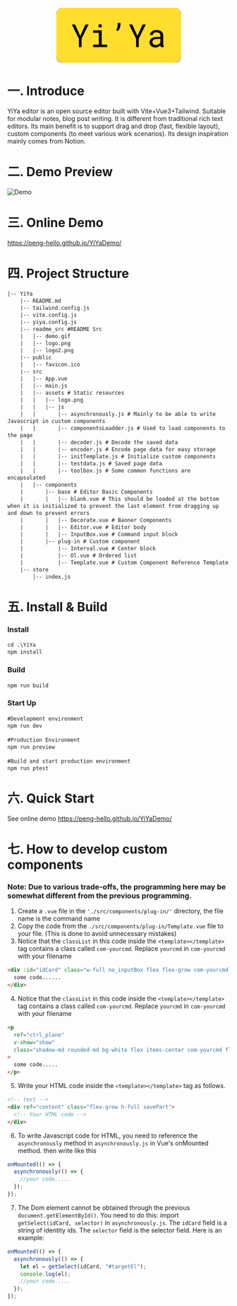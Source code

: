 <p align="center">
<a href="https://peng-hello.github.io/YiYaDemo/">
<img src="./logo2.png">
</a>
</p>

# 一. Introduce

YiYa editor is an open source editor built with Vite+Vue3+Tailwind. Suitable for modular notes, blog post writing. It is different from traditional rich text editors. Its main benefit is to support drag and drop (fast, flexible layout), custom components (to meet various work scenarios). Its design inspiration mainly comes from Notion.

# 二. Demo Preview

![Demo](./demo.gif)

# 三. Online Demo

https://peng-hello.github.io/YiYaDemo/

# 四. Project Structure

```shell
|-- YiYa
    |-- README.md
    |-- tailwind.config.js
    |-- vite.config.js
    |-- yiya.config.js
    |-- readme_src #README Src
    |   |-- demo.gif
    |   |-- logo.png
    |   |-- logo2.png
    |-- public
    |   |-- favicon.ico
    |-- src
    |   |-- App.vue
    |   |-- main.js
    |   |-- assets # Static resources
    |   |   |-- logo.png
    |   |   |-- js
    |   |       |-- asynchronously.js # Mainly to be able to write Javascript in custom components
    |   |       |-- componentsLoadder.js # Used to load components to the page
    |   |       |-- decoder.js # Decode the saved data
    |   |       |-- encoder.js # Encode page data for easy storage
    |   |       |-- initTemplate.js # Initialize custom components
    |   |       |-- testdata.js # Saved page data
    |   |       |-- toolbox.js # Some common functions are encapsulated
    |   |-- components
    |       |-- base # Editor Basic Components
    |       |   |-- blank.vue # This should be loaded at the bottom when it is initialized to prevent the last element from dragging up and down to prevent errors
    |       |   |-- Decorate.vue # Banner Components
    |       |   |-- Editor.vue # Editor body
    |       |   |-- InputBox.vue # Command input block
    |       |-- plug-in # Custom component
    |           |-- Interval.vue # Center block
    |           |-- Ol.vue # Ordered list
    |           |-- Template.vue # Custom Component Reference Template
    |-- store
        |-- index.js
```

# 五. Install & Build

### Install

```shell
cd .\YiYa
npm install
```

### Build

```shell
npm run build
```

### Start Up

```shell
#Development environment
npm run dev

#Production Environment
npm run preview

#Build and start production environment
npm run ptest
```

# 六. Quick Start

See online demo https://peng-hello.github.io/YiYaDemo/

# 七. How to develop custom components

### Note: Due to various trade-offs, the programming here may be somewhat different from the previous programming.

1. Create a `.vue` file in the `'./src/components/plug-in/'` directory, the file name is the command name
2. Copy the code from the `./src/components/plug-in/Template.vue` file to your file. (This is done to avoid unnecessary mistakes)
3. Notice that the `classList` in this code inside the `<template></template>` tag contains a class called `com-yourcmd`. Replace `yourcmd` in `com-yourcmd` with your filename

```html
<div :id="idCard" class="w-full no_inputBox flex flex-grow com-yourcmd drag">
  some code......
</div>
```

4. Notice that the `classList` in this code inside the `<template></template>` tag contains a class called `com-yourcmd`. Replace `yourcmd` in `com-yourcmd` with your filename

```html
<p
  ref="ctrl_plane"
  v-show="show"
  class="shadow-md rounded-md bg-white flex items-center com-yourcmd flex-grow-0 space-x-1 w-16 justify-center mr-6"
>
  some code.....
</p>
```

5. Write your HTML code inside the `<template></template>` tag as follows.

```html
<!-- text -->
<div ref="content" class="flex-grow h-full savePart">
  <!-- Your HTML code -->
</div>
```

6. To write Javascript code for HTML, you need to reference the `asynchronously` method in `asynchronously.js` in Vue's onMounted method. then write like this

```js
onMounted(() => {
  asynchronously(() => {
    //your code.....
  });
});
```

7. The Dom element cannot be obtained through the previous `document.getElementById()`. You need to do this: import `getSelect(idCard, selector)` in `asynchronously.js`. The `idCard` field is a string of identity ids. The `selector` field is the selector field. Here is an example:

```js
onMounted(() => {
  asynchronously(() => {
    let el = getSelect(idCard, "#targetEl");
    console.log(el);
    //your code.....
  });
});
```
